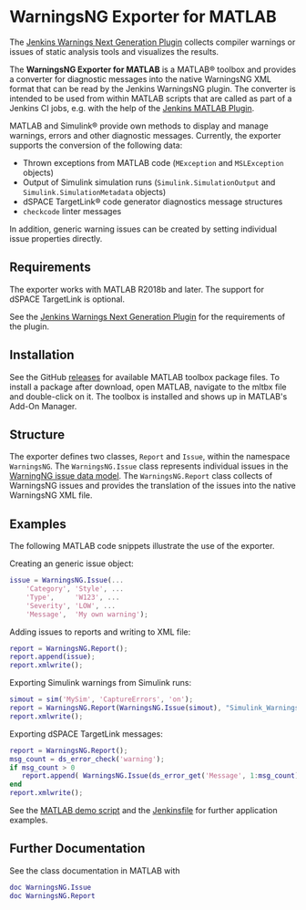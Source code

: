 # WarningsNG Exporter for MATLAB

The [Jenkins Warnings Next Generation Plugin](https://github.com/jenkinsci/warnings-ng-plugin) collects compiler warnings or issues of static analysis tools and visualizes the results.

The **WarningsNG Exporter for MATLAB** is a MATLAB&reg; toolbox and provides a converter for diagnostic messages into the native WarningsNG XML format that can be read by the Jenkins WarningsNG plugin.  The converter is intended to be used from within MATLAB scripts that are called as part of a Jenkins CI jobs, e.g. with the help of the [Jenkins MATLAB Plugin](https://github.com/mathworks/jenkins-matlab-plugin).

MATLAB and Simulink&reg; provide own methods to display and manage warnings, errors and other diagnostic messages.
Currently, the exporter supports the conversion of the following data:
* Thrown exceptions from MATLAB code (`MException` and `MSLException` objects)
* Output of Simulink simulation runs (`Simulink.SimulationOutput` and `Simulink.SimulationMetadata` objects)
* dSPACE TargetLink&reg; code generator diagnostics message structures
* `checkcode` linter messages

In addition, generic warning issues can be created by setting individual issue properties directly.

## Requirements

The exporter works with MATLAB R2018b and later.  The support for dSPACE TargetLink is optional.

See the [Jenkins Warnings Next Generation Plugin](https://github.com/jenkinsci/warnings-ng-plugin) for the requirements of the plugin.

## Installation

See the GitHub [releases](https://github.com/gedre/warningsng-exporter-for-matlab/releases) for available MATLAB toolbox package files. To install a package after download, open MATLAB, navigate to the mltbx file and double-click on it.  The toolbox is installed and shows up in MATLAB's Add-On Manager.

## Structure

The exporter defines two classes, `Report` and `Issue`, within the namespace `WarningsNG`.  The `WarningsNG.Issue` class represents individual issues in the [WarningNG issue data model](https://github.com/jenkinsci/analysis-model/blob/master/src/main/java/edu/hm/hafner/analysis/Issue.java).
The `WarningsNG.Report` class collects of WarningsNG issues and provides the translation of the issues into the native WarningsNG XML file.

## Examples

The following MATLAB code snippets illustrate the use of the exporter.

Creating an generic issue object:
```matlab
issue = WarningsNG.Issue(...
    'Category', 'Style', ...
    'Type',     'W123', ...
    'Severity', 'LOW', ...
    'Message',  'My own warning');
```

Adding issues to reports and writing to XML file:
```matlab
report = WarningsNG.Report();
report.append(issue);
report.xmlwrite();
```

Exporting Simulink warnings from Simulink runs:
```matlab
simout = sim('MySim', 'CaptureErrors', 'on');
report = WarningsNG.Report(WarningsNG.Issue(simout), "Simulink_Warnings.xml");
report.xmlwrite();
```

Exporting dSPACE TargetLink messages:
```matlab
report = WarningsNG.Report();
msg_count = ds_error_check('warning');
if msg_count > 0
   report.append( WarningsNG.Issue(ds_error_get('Message', 1:msg_count)) );
end
report.xmlwrite();
```

See the [MATLAB demo script](tbx/doc/examples/WarningsNG_demo.m) and the [Jenkinsfile](tbx/doc/examples/Jenkinsfile) for further application examples.

## Further Documentation

See the class documentation in MATLAB with
```matlab
doc WarningsNG.Issue
doc WarningsNG.Report
```

